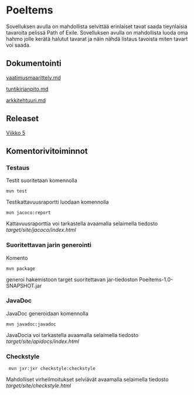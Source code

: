 # PoeItems

Sovelluksen avulla on mahdollista selvittää erinlaiset tavat saada tieynlaisia tavaroita pelissä Path of Exile. Sovelluksen avulla on mahdollista luoda oma hahmo jolle kerätä halutut tavarat ja näin nähdä
listaus tavoista miten tavart voi saada.

## Dokumentointi

[vaatimusmaarittely.md](https://github.com/silmish/ot-harjoitustyo/blob/master/dokumentointi/vaatimusmaarittely.md)

[tuntikirjanpito.md](https://github.com/silmish/ot-harjoitustyo/blob/master/dokumentointi/tuntikirjanpito.md)

[arkkitehtuuri.md](https://github.com/silmish/ot-harjoitustyo/blob/master/dokumentointi/arkkitehtuuri.md)

## Releaset

[Viikko 5](https://github.com/silmish/ot-harjoitustyo/releases/tag/viikko5)

## Komentorivitoiminnot

### Testaus

Testit suoritetaan komennolla

```
mvn test
```

Testikattavuusraportti luodaan komennolla

```
mvn jacoco:report
```

Kattavuusraporttia voi tarkastella avaamalla selaimella tiedosto _target/site/jacoco/index.html_

### Suoritettavan jarin generointi

Komento

```
mvn package
```

generoi hakemistoon target suoritettavan jar-tiedoston Poeitems-1.0-SNAPSHOT.jar

### JavaDoc

JavaDoc generoidaan komennolla

```
mvn javadoc:javadoc
```

JavaDocia voi tarkastella avaamalla selaimella tiedosto _target/site/apidocs/index.html_

### Checkstyle


```
 mvn jxr:jxr checkstyle:checkstyle
```

Mahdolliset virheilmoitukset selviävät avaamalla selaimella tiedosto _target/site/checkstyle.html_

